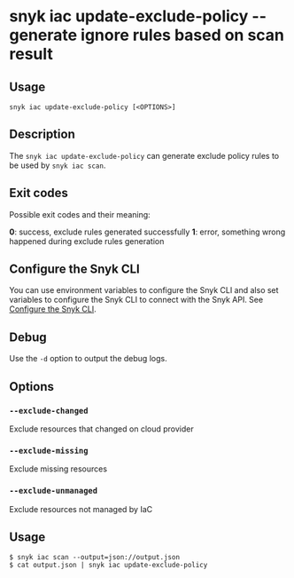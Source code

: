# snyk iac update-exclude-policy -- generate ignore rules based on scan result

## Usage

`snyk iac update-exclude-policy [<OPTIONS>]`

## Description

The `snyk iac update-exclude-policy` can generate exclude policy rules to be used by `snyk iac scan`.

## Exit codes

Possible exit codes and their meaning:

**0**: success, exclude rules generated successfully
**1**: error, something wrong happened during exclude rules generation

## Configure the Snyk CLI

You can use environment variables to configure the Snyk CLI and also set variables to configure the Snyk CLI to connect with the Snyk API.
See [Configure the Snyk CLI](https://docs.snyk.io/features/snyk-cli/configure-the-snyk-cli).

## Debug

Use the `-d` option to output the debug logs.

## Options

### `--exclude-changed`

Exclude resources that changed on cloud provider

### `--exclude-missing`

Exclude missing resources

### `--exclude-unmanaged`

Exclude resources not managed by IaC

## Usage

```
$ snyk iac scan --output=json://output.json
$ cat output.json | snyk iac update-exclude-policy
```
